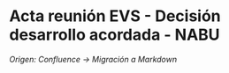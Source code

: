 # Acta reunión EVS - Decisión desarrollo acordada - NABU

_Origen: Confluence → Migración a Markdown_

